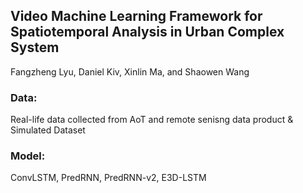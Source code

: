 <h2>Video Machine Learning Framework for Spatiotemporal Analysis in Urban Complex System</h2>

Fangzheng Lyu, Daniel Kiv, Xinlin Ma, and Shaowen Wang

<h3>Data:</h3>
Real-life data collected from AoT and remote senisng data product & Simulated Dataset

<h3>Model:</h3>
ConvLSTM, PredRNN, PredRNN-v2, E3D-LSTM

